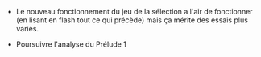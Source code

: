 * Le nouveau fonctionnement du jeu de la sélection a l'air de fonctionner (en lisant en flash tout ce qui précède) mais ça mérite des essais plus variés.


* Poursuivre l'analyse du Prélude 1

